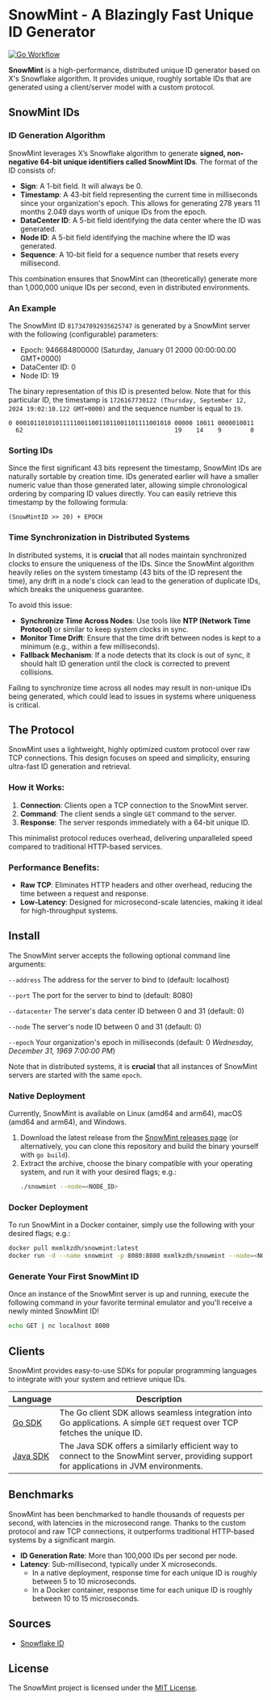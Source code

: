 # SnowMint - A Blazingly Fast Unique ID Generator
[![Go Workflow](https://github.com/mxmlkzdh/snowmint/actions/workflows/go.yml/badge.svg)](https://github.com/mxmlkzdh/snowmint/actions)

**SnowMint** is a high-performance, distributed unique ID generator based on X's Snowflake algorithm. It provides unique, roughly sortable IDs that are generated using a client/server model with a custom protocol.

## SnowMint IDs

### ID Generation Algorithm
SnowMint leverages X’s Snowflake algorithm to generate **signed, non-negative 64-bit unique identifiers called SnowMint IDs**.  The format of the ID consists of:

- **Sign**: A 1-bit field. It will always be 0. 
- **Timestamp**: A 43-bit field representing the current time in milliseconds since your organization's epoch. This allows for generating 278 years 11 months 2.049 days worth of unique IDs from the epoch.
- **DataCenter ID**: A 5-bit field identifying the data center where the ID was generated.
- **Node ID**: A 5-bit field identifying the machine where the ID was generated.
- **Sequence**: A 10-bit field for a sequence number that resets every millisecond.

This combination ensures that SnowMint can (theoretically) generate more than 1,000,000 unique IDs per second, even in distributed environments.

### An Example
The SnowMint ID `817347092935625747` is generated by a SnowMint server with the following (configurable) parameters:
- Epoch: 946684800000 (Saturday, January 01 2000 00:00:00.00 GMT+0000)
- DataCenter ID: 0
- Node ID: 19

The binary representation of this ID is presented below. Note that for this particular ID, the timestamp is `1726167730122 (Thursday, September 12, 2024 19:02:10.122 GMT+0000)` and the sequence number is equal to `19`.

```
0 0001011010101111100110011011001101111001010 00000 10011 0000010011
  62                                          19    14    9        0
```

### Sorting IDs
Since the first significant 43 bits represent the timestamp, SnowMint IDs are naturally sortable by creation time. IDs generated earlier will have a smaller numeric value than those generated later, allowing simple chronological ordering by comparing ID values directly. You can easily retrieve this timestamp by the following formula:
```
(SnowMintID >> 20) + EPOCH
```

### Time Synchronization in Distributed Systems

In distributed systems, it is **crucial** that all nodes maintain synchronized clocks to ensure the uniqueness of the IDs. Since the SnowMint algorithm heavily relies on the system timestamp (43 bits of the ID represent the time), any drift in a node's clock can lead to the generation of duplicate IDs, which breaks the uniqueness guarantee.

To avoid this issue:
- **Synchronize Time Across Nodes**: Use tools like **NTP (Network Time Protocol)** or similar to keep system clocks in sync.
- **Monitor Time Drift**: Ensure that the time drift between nodes is kept to a minimum (e.g., within a few milliseconds).
- **Fallback Mechanism**: If a node detects that its clock is out of sync, it should halt ID generation until the clock is corrected to prevent collisions.

Failing to synchronize time across all nodes may result in non-unique IDs being generated, which could lead to issues in systems where uniqueness is critical.

## The Protocol

SnowMint uses a lightweight, highly optimized custom protocol over raw TCP connections. This design focuses on speed and simplicity, ensuring ultra-fast ID generation and retrieval.

### How it Works:
1. **Connection**: Clients open a TCP connection to the SnowMint server.
2. **Command**: The client sends a single `GET` command to the server.
3. **Response**: The server responds immediately with a 64-bit unique ID.

This minimalist protocol reduces overhead, delivering unparalleled speed compared to traditional HTTP-based services.

### Performance Benefits:
- **Raw TCP**: Eliminates HTTP headers and other overhead, reducing the time between a request and response.
- **Low-Latency**: Designed for microsecond-scale latencies, making it ideal for high-throughput systems.

## Install

The SnowMint server accepts the following optional command line arguments:

`--address` The address for the server to bind to (default: localhost)

`--port` The port for the server to bind to (default: 8080)

`--datacenter` The server's data center ID between 0 and 31 (default: 0)

`--node` The server's node ID between 0 and 31 (default: 0)

`--epoch` Your organization's epoch in milliseconds (default: 0 _Wednesday, December 31, 1969 7:00:00 PM_)

Note that in distributed systems, it is **crucial** that all instances of SnowMint servers are started with the same `epoch`.

### Native Deployment
Currently, SnowMint is available on Linux (amd64 and arm64), macOS (amd64 and arm64), and Windows.

1. Download the latest release from the [SnowMint releases page](https://github.com/mxmlkzdh/snowmint/releases) (or alternatively, you can clone this repository and build the binary yourself with `go build`).
2. Extract the archive, choose the binary compatible with your operating system, and run it with your desired flags; e.g.:
   ```bash
   ./snowmint --node=<NODE_ID>
   ```

### Docker Deployment
To run SnowMint in a Docker container, simply use the following with your desired flags; e.g.:
```bash
docker pull mxmlkzdh/snowmint:latest
docker run -d --name snowmint -p 8080:8080 mxmlkzdh/snowmint --node=<NODE_ID>
```

### Generate Your First SnowMint ID
Once an instance of the SnowMint server is up and running, execute the following command in your favorite terminal emulator and you'll receive a newly minted SnowMint ID!
```bash
echo GET | nc localhost 8080
```

## Clients

SnowMint provides easy-to-use SDKs for popular programming languages to integrate with your system and retrieve unique IDs.

| Language                                              | Description                                                                                                                              |
| ----------------------------------------------------- | ---------------------------------------------------------------------------------------------------------------------------------------- |
| [Go SDK](https://github.com/mxmlkzdh/snowmint-go)     | The Go client SDK allows seamless integration into Go applications. A simple `GET` request over TCP fetches the unique ID.               |
| [Java SDK](https://github.com/mxmlkzdh/snowmint-java) | The Java SDK offers a similarly efficient way to connect to the SnowMint server, providing support for applications in JVM environments. |

## Benchmarks
SnowMint has been benchmarked to handle thousands of requests per second, with latencies in the microsecond range. Thanks to the custom protocol and raw TCP connections, it outperforms traditional HTTP-based systems by a significant margin.

- **ID Generation Rate**: More than 100,000 IDs per second per node.
- **Latency**: Sub-millisecond, typically under X microseconds.
   - In a native deployment, response time for each unique ID is roughly between 5 to 10 microseconds.
   - In a Docker container, response time for each unique ID is roughly between 10 to 15 microseconds.

## Sources
- [Snowflake ID](https://en.wikipedia.org/wiki/Snowflake_ID)

## License
The SnowMint project is licensed under the [MIT License](LICENSE).
